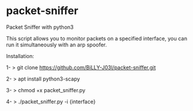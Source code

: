 # packet-sniffer
Packet Sniffer with python3

This script allows you to monitor packets on a specified interface, you can run it simultaneously with an arp spoofer.

Installation:

1- > git clone https://github.com/BiLLY-J03l/packet-sniffer.git

2- > apt install python3-scapy

3- > chmod +x packet_sniffer.py

4- > ./packet_sniffer.py -i {interface}
